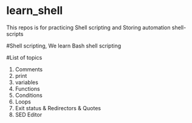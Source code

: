 # learn_shell
This repos is for practicing Shell scripting and Storing automation shell-scripts


#Shell scripting, We learn Bash shell scripting

#List of topics
1. Comments
2. print
3. variables
4. Functions
5. Conditions
6. Loops
7. Exit status & Redirectors & Quotes
8. SED Editor